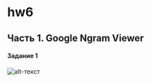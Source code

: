 # hw6

## Часть 1. Google Ngram Viewer

#### Задание 1
![alt-текст](https///github.com/alexandrakanales/hw6/blob/master/часть1_задание1.png)
